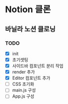 # Notion 클론

## 바닐라 노션 클로닝

### TODO

- [x] init
- [x] 초기셋팅
- [x] 사이드바 컴포넌트 분리 작업
- [x] render 추가
- [x] Editor 컴포넌트 추가
- [ ] CSS 초기화
- [ ] main.js 구성
- [ ] App.js 구성
